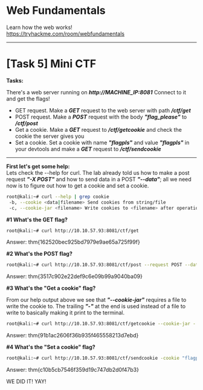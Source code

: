 # Web Fundamentals

Learn how the web works!  
https://tryhackme.com/room/webfundamentals
****
  
# [Task 5] Mini CTF

**Tasks:**

There's a web server running on ***http://MACHINE_IP:8081*** Connect to it and get the flags!

* GET request. Make a ***GET*** request to the web server with path ***/ctf/get***  
* POST request. Make a ***POST*** request with the body ***"flag_please"*** to ***/ctf/post***  
* Get a cookie. Make a ***GET*** request to ***/ctf/getcookie*** and check the cookie the server gives you  
* Set a cookie. Set a cookie with name ***"flagpls"*** and value ***"flagpls"*** in your devtools and make a ***GET*** request to ***/ctf/sendcookie***  
  
****
**First let's get some help:**  
Lets check the --help for curl. The lab already told us how to make a post request ***"-X POST"*** and how to send data in a POST ***"--data"***; all we need now is to figure out how to get a cookie and set a cookie.  

```bash
root@kali:~# curl --help | grep cookie
 -b, --cookie <data|filename> Send cookies from string/file
 -c, --cookie-jar <filename> Write cookies to <filename> after operation
```

**#1 What's the GET flag?**

```bash
root@kali:~# curl http://10.10.57.93:8081/ctf/get
```

Answer: thm{162520bec925bd7979e9ae65a725f99f}

**#2 What's the POST flag?**

```bash
root@kali:~# curl http://10.10.57.93:8081/ctf/post --request POST --data "flag_please"
```

Answer: thm{3517c902e22def9c6e09b99a9040ba09}

**#3 What's the "Get a cookie" flag?**

From our help output above we see that ***"--cookie-jar"*** requires a file to write the cookie to. The trailing ***"-"*** at the end is used instead of a file to write to basically making it print to the terminal.

```bash
root@kali:~# curl http://10.10.57.93:8081/ctf/getcookie --cookie-jar -
```

Answer: thm{91b1ac2606f36b935f465558213d7ebd}

**#4 What's the "Set a cookie" flag?**

```bash
root@kali:~# curl http://10.10.57.93:8081/ctf/sendcookie -cookie "flagpls=flagpls"
```

Answer: thm{c10b5cb7546f359d19c747db2d0f47b3}  
  
WE DID IT! YAY!
